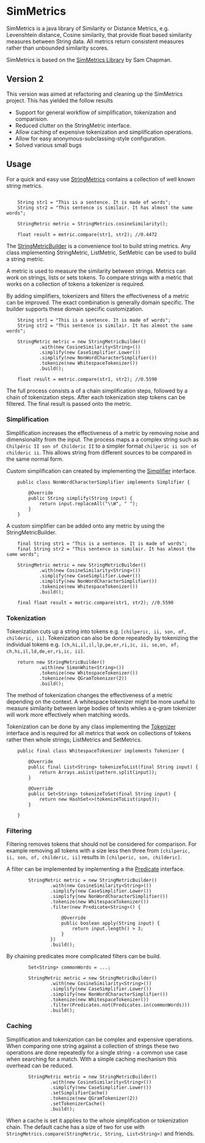 SimMetrics
==========

SimMetrics is a java library of Similarity or Distance Metrics, e.g. Levenshtein distance, Cosine similarity, that provide float based similarity measures between String data. All metrics return consistent measures rather than unbounded similarity scores. 

SimMetrics is based on the [SimMetrics Library](http://sourceforge.net/projects/simmetrics/) by Sam Chapman.

## Version 2 ##

This version was aimed at refactoring and cleaning up the SimMetrics project. This has yielded the follow results

 * Support for general workflow of simplification, tokenization and comparision.
 * Reduced clutter on the StringMetric interface.
 * Allow caching of expensive tokenization and simplification operations.
 * Allow for easy anonymous-subclassing-style configuration.
 * Solved various small bugs

## Usage ##

For a quick and easy use [StringMetrics](./simmetrics-core/src/main/java/org/simmetrics/StringMetrics.java) contains a collection of well known string metrics.

```

	String str1 = "This is a sentence. It is made of words";
	String str2 = "This sentence is similair. It has almost the same words";
	
	StringMetric metric = StringMetrics.cosineSimilarity();
	
	float result = metric.compare(str1, str2); //0.4472

```

The [StringMetricBuilder](./simmetrics-core/src/main/java/org/simmetrics/StringMetricBuilder.java) is a convenience tool to build string metrics. Any class implementing StringMetric, ListMetric, SetMetric can be used to build a string metric.

A metric is used to measure the similarity between strings. Metrics can work on strings, lists or sets tokens. To compare strings with a metric that works on a collection of tokens a tokenizer is required.

By adding simplifiers, tokenizers and filters the effectiveness of a metric can be improved. The exact combination is generally domain specific. The builder supports these domain specific customization.

```
	String str1 = "This is a sentence. It is made of words";
	String str2 = "This sentence is similair. It has almost the same words";

	StringMetric metric = new StringMetricBuilder()
			.with(new CosineSimilarity<String>())
			.simplify(new CaseSimplifier.Lower())
			.simplify(new NonWordCharacterSimplifier())
			.tokenize(new WhitespaceTokenizer())
			.build();

	float result = metric.compare(str1, str2); //0.5590
```

The full process consists a of a chain simplification steps, followed by a chain of tokenization steps. After each tokenization step tokens can be filtered. The final result is passed onto the metric.


### Simplification ###

Simplification increases the effectiveness of a metric by removing noise and dimensionality from the input. The process maps a a complex string such as `Chilpéric II son of Childeric II` to a simpler format `chilperic ii son of childeric ii`. This allows string from different sources to be compared in the same normal form.

Custom simplification can created by implementing the [Simplifier](./simmetrics-core/src/main/java/org/simmetrics/simplifiers/Simplifier.java) interface.

```
	public class NonWordCharacterSimplifier implements Simplifier {

		@Override
		public String simplify(String input) {
		    return input.replaceAll("\\W", " ");
		}
	}
```

A custom simplifier can be added onto any metric by using the StringMetricBuilder. 

```
	final String str1 = "This is a sentence. It is made of words";
	final String str2 = "This sentence is similair. It has almost the same words";

	StringMetric metric = new StringMetricBuilder()
			.with(new CosineSimilarity<String>())
			.simplify(new CaseSimplifier.Lower())
			.simplify(new NonWordCharacterSimplifier())
			.tokenize(new WhitespaceTokenizer())
			.build();

	final float result = metric.compare(str1, str2); //0.5590
```

### Tokenization ###

Tokenization cuts up a string into tokens e.g. `[chilperic, ii, son, of, childeric, ii]`. Tokenization can also be done repeatedly by tokenizing the individual tokens e.g. `[ch,hi,il,il,lp,pe,er,ri,ic, ii, so,on, of, ch,hi,il,ld,de,er,ri,ic, ii]`.

````
	return new StringMetricBuilder()
			.with(new SimonWhite<String>())
			.tokenize(new WhitespaceTokenizer())
			.tokenize(new QGramTokenizer(2))
			.build();
````

The method of tokenization changes the effectiveness of a metric depending on the context. A whitespace tokenizer might be more useful to measure similarity between large bodies of texts whiles a q-gram tokenizer will work more effectively when matching words.

Tokenization can be done by any class implementing the [Tokenizer](./simmetrics-core/src/main/java/org/simmetrics/tokenizers/Tokenizer.java) interface and is required for all metrics that work on collections of tokens rather then whole strings; ListMetrics and SetMetrics.

```
	public final class WhitespaceTokenizer implements Tokenizer {

		@Override
		public final List<String> tokenizeToList(final String input) {
			return Arrays.asList(pattern.split(input));
		}
		
		@Override
		public Set<String> tokenizeToSet(final String input) {
			return new HashSet<>(tokenizeToList(input));
		}
	
	}
```
### Filtering ###


Filtering removes tokens that should not be considered for comparison. For example removing all tokens with a size less then three from `[chilperic, ii, son, of, childeric, ii]` results in `[chilperic, son, childeric]`.

A filter can be implemented by implementing a the [Predicate](https://github.com/google/guava/blob/master/guava/src/com/google/common/base/Predicate.java) interface.


```
		StringMetric metric = new StringMetricBuilder()
				.with(new CosineSimilarity<String>())
				.simplify(new CaseSimplifier.Lower())
				.simplify(new NonWordCharacterSimplifier())
				.tokenize(new WhitespaceTokenizer())
				.filter(new Predicate<String>() {
					
					@Override
					public boolean apply(String input) {
						return input.length() > 3;
					}
				})
				.build();
```

By chaining predicates more complicated filters can be build.  

```
		Set<String> commonWords = ...;
		
		StringMetric metric = new StringMetricBuilder()
				.with(new CosineSimilarity<String>())
				.simplify(new CaseSimplifier.Lower())
				.simplify(new NonWordCharacterSimplifier())
				.tokenize(new WhitespaceTokenizer())
				.filter(Predicates.not(Predicates.in(commonWords)))
				.build();
```


### Caching ###

Simplification and tokenization can be complex and expensive operations. When comparing one string against a collection of strings these two operations are done repeatedly for a single string - a common use case when searching for a match. With a simple caching mechanism this overhead can be reduced. 


```
		StringMetric metric = new StringMetricBuilder()
				.with(new CosineSimilarity<String>())
				.simplify(new CaseSimplifier.Lower())
				.setSimplifierCache()
				.tokenize(new QGramTokenizer(2))
				.setTokenizerCache()
				.build();
```

When a cache is set it applies to the whole simplification or tokenization chain. The default cache has a size of two for use with `StringMetrics.compare(StringMetric, String, List<String>)` and friends.
